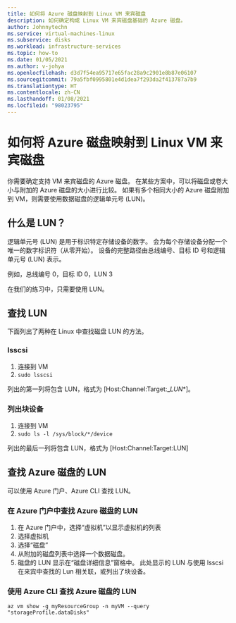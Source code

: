 ```yaml
---
title: 如何将 Azure 磁盘映射到 Linux VM 来宾磁盘
description: 如何确定构成 Linux VM 来宾磁盘基础的 Azure 磁盘。
author: Johnnytechn
ms.service: virtual-machines-linux
ms.subservice: disks
ms.workload: infrastructure-services
ms.topic: how-to
ms.date: 01/05/2021
ms.author: v-johya
ms.openlocfilehash: d3d7f54ea95717e65fac28a9c2901e8b87e06107
ms.sourcegitcommit: 79a5fbf0995801e4d1dea7f293da2f413787a7b9
ms.translationtype: HT
ms.contentlocale: zh-CN
ms.lasthandoff: 01/08/2021
ms.locfileid: "98023795"
---
```

# <a name="how-to-map-azure-disks-to-linux-vm-guest-disks"></a>如何将 Azure 磁盘映射到 Linux VM 来宾磁盘

你需要确定支持 VM 来宾磁盘的 Azure 磁盘。 在某些方案中，可以将磁盘或卷大小与附加的 Azure 磁盘的大小进行比较。 如果有多个相同大小的 Azure 磁盘附加到 VM，则需要使用数据磁盘的逻辑单元号 (LUN)。 

## <a name="what-is-a-lun"></a>什么是 LUN？

逻辑单元号 (LUN) 是用于标识特定存储设备的数字。 会为每个存储设备分配一个唯一的数字标识符（从零开始）。 设备的完整路径由总线编号、目标 ID 号和逻辑单元号 (LUN) 表示。 

例如，总线编号 0，目标 ID 0，LUN 3

在我们的练习中，只需要使用 LUN。

## <a name="finding-the-lun"></a>查找 LUN

下面列出了两种在 Linux 中查找磁盘 LUN 的方法。

### <a name="lsscsi"></a>lsscsi

1. 连接到 VM
1. `sudo lsscsi`

列出的第一列将包含 LUN，格式为 [Host:Channel:Target:_*LUN**]。

### <a name="listing-block-devices"></a>列出块设备

1. 连接到 VM
1. `sudo ls -l /sys/block/*/device`

列出的最后一列将包含 LUN，格式为 [Host:Channel:Target:LUN]

## <a name="finding-the-lun-for-the-azure-disks"></a>查找 Azure 磁盘的 LUN

可以使用 Azure 门户、Azure CLI 查找 LUN。

### <a name="finding-an-azure-disks-lun-in-the-azure-portal"></a>在 Azure 门户中查找 Azure 磁盘的 LUN

1. 在 Azure 门户中，选择“虚拟机”以显示虚拟机的列表
1. 选择虚拟机
1. 选择“磁盘”
1. 从附加的磁盘列表中选择一个数据磁盘。
1. 磁盘的 LUN 显示在“磁盘详细信息”窗格中。 此处显示的 LUN 与使用 lsscsi 在来宾中查找的 Lun 相关联，或列出了块设备。

### <a name="finding-an-azure-disks-lun-using-azure-cli"></a>使用 Azure CLI 查找 Azure 磁盘的 LUN

```azurecli
az vm show -g myResourceGroup -n myVM --query "storageProfile.dataDisks"
```

